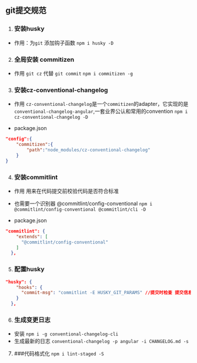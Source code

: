 ## git提交规范
1. ### 安装husky
- 作用：为`git` 添加钩子函数
`npm i husky -D`

2. ### 全局安装 commitizen
- 作用 `git cz` 代替 `git commit`
`npm i commitizen -g`

3. ### 安装cz-conventional-changelog
- 作用 `cz-conventional-changelog`是一个`commitizen`的adapter，它实现的是`conventional-changelog-angular`,一套业界公认和常用的convention
`npm i cz-conventional-changelog -D`

- package.json
```json
"config":{
    "commitizen":{
        "path":"node_modules/cz-conventional-changelog"
    }
}
```
4. ### 安装commitlint
- 作用 用来在代码提交前校验代码是否符合标准
- 也需要一个识别器 @commitlint/config-conventional
`npm i @commitlint/config-conventional @commitlint/cli -D`

- package.json
```json
"commitlint": {
    "extends": [
      "@commitlint/config-conventional"
    ]
  },
```

5. ### 配置husky
```json
"husky": {
    "hooks": {
      "commit-msg": "commitlint -E HUSKY_GIT_PARAMS" //提交时检查 提交信息是否符合规范 
    }
  },
```

6. ### 生成变更日志
- 安装 `npm i -g conventional-changelog-cli`
- 生成最新的日志 `conventional-changelog -p angular -i CHANGELOG.md -s`

7. ###代码格式化
`npm i lint-staged -S`